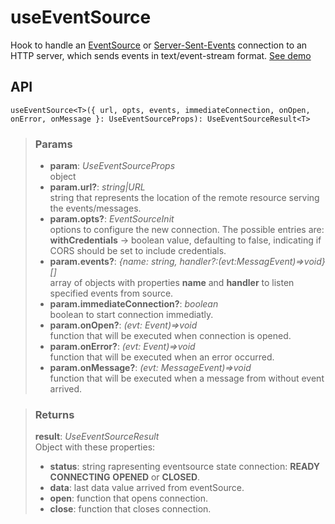 # useEventSource
Hook to handle an [EventSource](https://developer.mozilla.org/en-US/docs/Web/API/EventSource) or [Server-Sent-Events](https://developer.mozilla.org/en-US/docs/Web/API/Server-sent_events) connection to an HTTP server, which sends events in text/event-stream format. [See demo](https://ndriadev.github.io/react-tools/#/hooks/api-dom/useEventSource)

## API

```tsx
useEventSource<T>({ url, opts, events, immediateConnection, onOpen, onError, onMessage }: UseEventSourceProps): UseEventSourceResult<T>
```

> ### Params
>
> - __param__: _UseEventSourceProps_  
object
> - __param.url?__: _string|URL_  
string that represents the location of the remote resource serving the events/messages.
> - __param.opts?__: _EventSourceInit_  
options to configure the new connection. The possible entries are: __withCredentials__ -> boolean value, defaulting to false, indicating if CORS should be set to include credentials.
> - __param.events?__: _{name: string, handler?:(evt:MessagEvent)=>void}[]_  
array of objects with properties __name__ and __handler__ to listen specified events from source.
> - __param.immediateConnection?__: _boolean_  
boolean to start connection immediatly.
> - __param.onOpen?__: _(evt: Event)=>void_  
function that will be executed when connection is opened.
> - __param.onError?__: _(evt: Event)=>void_  
function that will be executed when an error occurred.
> - __param.onMessage?__: _(evt: MessageEvent<T>)=>void_  
function that will be executed when a message from without event arrived.
>

> ### Returns
>
> __result__:  _UseEventSourceResult_  
> Object with these properties:
> - __status__: string rapresenting eventsource state connection: __READY__ __CONNECTING__ __OPENED__ or __CLOSED__.
> - __data__: last data value arrived from eventSource.
> - __open__: function that opens connection.
> - __close__: function that closes connection.
>